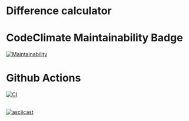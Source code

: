 # Difference calculator

# CodeClimate Maintainability Badge

[![Maintainability](https://api.codeclimate.com/v1/badges/a99a88d28ad37a79dbf6/maintainability)](https://codeclimate.com/github/AlekseyShlapakov/frontend-project-lvl2/maintainability)

# Github Actions

[![CI](https://github.com/AlekseyShlapakov/frontend-project-lvl2/workflows/Node%20CI/badge.svg)](https://github.com/AlekseyShlapakov/frontend-project-lvl2/actions?query=workflow%3A%22Node+CI%22)<br><br>

[![asciicast](https://asciinema.org/a/SZwJmNlOAgvEHLLacvGqCx2Cz.svg)](https://asciinema.org/a/SZwJmNlOAgvEHLLacvGqCx2Cz)

